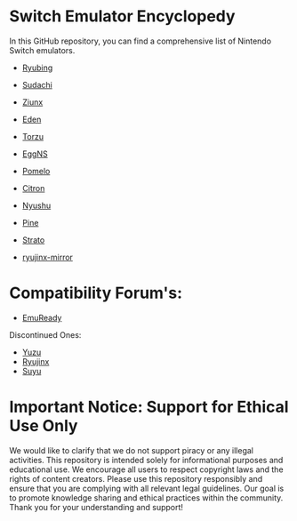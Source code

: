 # Switch Emulator Encyclopedy
In this GitHub repository, you can find a comprehensive list of 
Nintendo Switch emulators.

* [Ryubing](https://github.com/Ryubing)
* [Sudachi](https://sudachi.emuplace.app/)
* [Ziunx](https://eden-emu.dev/)
* [Eden](https://ziunx-emu.org/)
* [Torzu](https://notabug.org/litucks/torzu)
* [EggNS](https://play.google.com/store/apps/details?id=com.xiaoji.gamesirnsemulator.x.google&hl=en_US)
* [Pomelo](https://pomelo-emu.github.io/)
* [Citron](https://citron-emu.org/)
* [Nyushu](https://t.me/nyushu_Emu)
* [Pine](https://github.com/Ishan09811/pine/releases)
* [Strato](https://strato-emu.github.io/)

* [ryujinx-mirror](https://github.com/ryujinx-mirror)

# Compatibility Forum's: 

* [EmuReady](https://www.emuready.com/)

Discontinued Ones: 

* [Yuzu](https://github.com/yuzu-emu)
* [Ryujinx](https://ryujinx.org/)
* [Suyu](https://suyu.dev/)

# Important Notice: Support for Ethical Use Only

We would like to clarify that we do not support piracy or any 
illegal activities. This repository is intended solely for informational
 purposes and educational use. We encourage all users to respect 
copyright laws and the rights of content creators.
Please use this repository responsibly and ensure that you are 
complying with all relevant legal guidelines. Our goal is to promote 
knowledge sharing and ethical practices within the community.
Thank you for your understanding and support!
